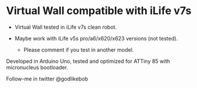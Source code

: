 #  Virtual Wall compatible with iLife v7s

- Virtual Wall tested in iLife v7s clean robot. 

- Maybe work with iLife v5s pro/a6/x620/x623 versions (not tested).
   - Please comment if you test in another model.

Developed in Arduino Uno, tested and optimized for ATTiny 85 with micronucleus bootloader.

Follow-me in twitter @godlikebob
